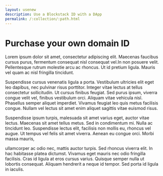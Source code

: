 ```yaml
---
layout: usenew
description: Use a Blockstack ID with a DApp
permalink: /:collection/:path.html
---
```

# Purchase your own domain ID

Lorem ipsum dolor sit amet, consectetur adipiscing elit. Maecenas faucibus
cursus purus, fermentum consequat nisl consequat vel.In non posuere velit.
Pellentesque rutrum molestie arcu ac rhoncus. Ut id pretium ligula. Mauris vel
quam ac nisl fringilla tincidunt.


Suspendisse cursus venenatis ligula a porta. Vestibulum
ultricies elit eget leo dapibus, nec pulvinar risus porttitor. Integer vitae
lectus at tellus consectetur sollicitudin. Ut cursus finibus feugiat. Sed purus
ipsum, viverra congue velit vel, finibus vestibulum orci. Aliquam vitae vehicula
nisl. Phasellus semper aliquet imperdiet. Vivamus feugiat leo quis metus
facilisis congue. Nullam vel lectus sit amet enim aliquet sagittis vitae euismod
risus.

Suspendisse ipsum turpis, malesuada sit amet varius eget, auctor vitae lectus.
Maecenas sit amet tellus metus. Sed in condimentum mi. Nulla ac tincidunt leo.
Suspendisse lectus elit, facilisis non mollis eu, rhoncus vel augue. Ut tempus
vel felis sit amet viverra. Aenean eu congue orci. Morbi massa mauris,

ullamcorper ac odio nec, mattis auctor turpis. Sed rhoncus viverra elit. In hac
habitasse platea dictumst. Vivamus eget mauris nec odio fringilla facilisis.
Cras id ligula at eros cursus varius. Quisque semper nulla ut lobortis
consequat. Aliquam hendrerit a neque id tempor. Sed porta id ligula in iaculis.
